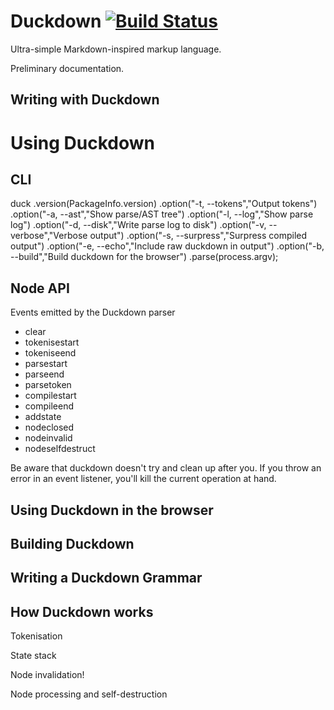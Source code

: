 Duckdown [![Build Status](https://secure.travis-ci.org/cgiffard/Duckdown.png)](http://travis-ci.org/cgiffard/Duckdown)
========

Ultra-simple Markdown-inspired markup language.

Preliminary documentation.

Writing with Duckdown
----------------------


Using Duckdown
==============


CLI
---

duck
.version(PackageInfo.version)
.option("-t, --tokens","Output tokens")
.option("-a, --ast","Show parse/AST tree")
.option("-l, --log","Show parse log")
.option("-d, --disk","Write parse log to disk")
.option("-v, --verbose","Verbose output")
.option("-s, --surpress","Surpress compiled output")
.option("-e, --echo","Include raw duckdown in output")
.option("-b, --build","Build duckdown for the browser")
.parse(process.argv);


Node API
--------

Events emitted by the Duckdown parser
* clear
* tokenisestart
* tokeniseend
* parsestart
* parseend
* parsetoken
* compilestart
* compileend
* addstate
* nodeclosed
* nodeinvalid
* nodeselfdestruct

Be aware that duckdown doesn't try and clean up after you. If you throw an error in an event listener, you'll kill the current operation at hand.


Using Duckdown in the browser
-----------------------------



Building Duckdown
------------------



Writing a Duckdown Grammar
--------------------------


How Duckdown works
------------------

Tokenisation

State stack

Node invalidation!

Node processing and self-destruction

